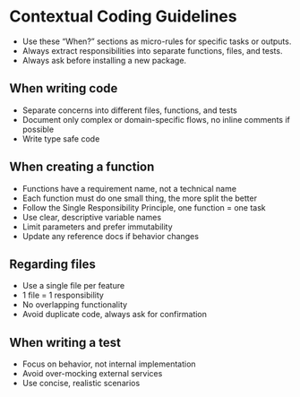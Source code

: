 # Contextual Coding Guidelines

- Use these “When?” sections as micro-rules for specific tasks or outputs.
- Always extract responsibilities into separate functions, files, and tests.
- Always ask before installing a new package.

## When writing code

- Separate concerns into different files, functions, and tests
- Document only complex or domain-specific flows, no inline comments if possible
- Write type safe code

## When creating a function

- Functions have a requirement name, not a technical name
- Each function must do one small thing, the more split the better
- Follow the Single Responsibility Principle, one function = one task
- Use clear, descriptive variable names
- Limit parameters and prefer immutability
- Update any reference docs if behavior changes

## Regarding files

- Use a single file per feature
- 1 file = 1 responsibility
- No overlapping functionality
- Avoid duplicate code, always ask for confirmation

## When writing a test

- Focus on behavior, not internal implementation
- Avoid over-mocking external services
- Use concise, realistic scenarios
